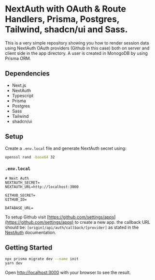 # NextAuth with OAuth & Route Handlers, Prisma, Postgres, Tailwind, shadcn/ui and Sass.
This is a very simple repository showing you how to render session data using NextAuth OAuth providers (Github in this case) both on server and client side in the app directory. A user is created in MonogoDB by using Prisma ORM.

## Dependencies

- Next.js
- NextAuth
- Typescript
- Prisma
- Postgres
- Sass
- Tailwind
- shadcn/ui

## Setup

Create a `.env.local` file and generate NextAuth secret using:

```bash
openssl rand -base64 32
```

### `.env.local` 

```
# Next Auth
NEXTAUTH_SECRET=
NEXTAUTH_URL=http://localhost:3000

GITHUB_SECRET=
GITHUB_ID=

DATABASE_URL=
```

To setup Github visit [https://github.com/settings/apps](https://github.com/settings/apps) to create a new app. the callback URL should be: `[origin]/api/auth/callback/[provider]` as stated in the [NextAuth](https://next-auth.js.org/configuration/providers/oauth) documentation.

## Getting Started

```bash
npx prisma migrate dev --name init
yarn dev
```

Open [http://localhost:3000](http://localhost:3000) with your browser to see the result.
